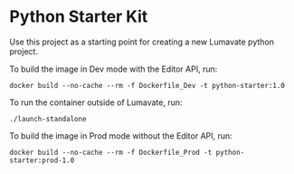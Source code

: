 # Python Starter Kit

Use this project as a starting point for creating a new Lumavate python project.

To build the image in Dev mode with the Editor API, run:

```
docker build --no-cache --rm -f Dockerfile_Dev -t python-starter:1.0
```

To run the container outside of Lumavate, run:

```
./launch-standalone
```

To build the image in Prod mode without the Editor API, run:

```
docker build --no-cache --rm -f Dockerfile_Prod -t python-starter:prod-1.0
```
